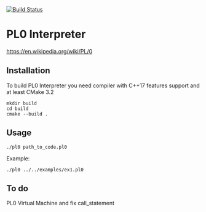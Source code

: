 [![Build Status](https://travis-ci.com/nnji/pl0-interpreter.svg?token=MXtyqM2ctosbpAYyDCZD&branch=master)](https://travis-ci.com/nnji/pl0-interpreter)

# PL0 Interpreter

https://en.wikipedia.org/wiki/PL/0

## Installation
To build PL0 Interpreter you need compiler with C++17 features support and at least CMake 3.2

```
mkdir build
cd build
cmake --build .
```

## Usage
```
./pl0 path_to_code.pl0
```
Example:
```
./pl0 ../../examples/ex1.pl0 
```
## To do

PL0 Virtual Machine and fix call_statement